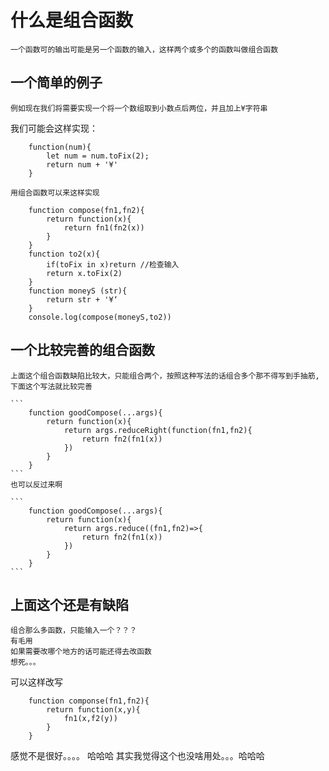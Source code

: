 # 什么是组合函数

    一个函数可的输出可能是另一个函数的输入，这样两个或多个的函数叫做组合函数

## 一个简单的例子

    例如现在我们将需要实现一个将一个数组取到小数点后两位，并且加上¥字符串
我们可能会这样实现：
```
    function(num){
        let num = num.toFix(2);
        return num + '¥'
    }
```

    用组合函数可以来这样实现
```
    function compose(fn1,fn2){
        return function(x){
            return fn1(fn2(x))
        }
    }
    function to2(x){
        if(toFix in x)return //检查输入
        return x.toFix(2)
    }
    function moneyS (str){
        return str + '¥‘
    }
    console.log(compose(moneyS,to2))
```

## 一个比较完善的组合函数

    上面这个组合函数缺陷比较大，只能组合两个，按照这种写法的话组合多个那不得写到手抽筋,下面这个写法就比较完善

    ```
        function goodCompose(...args){
            return function(x){
                return args.reduceRight(function(fn1,fn2){
                    return fn2(fn1(x))
                })
            }
        }
    ```
    也可以反过来啊

    ```
        function goodCompose(...args){
            return function(x){
                return args.reduce((fn1,fn2)=>{
                    return fn2(fn1(x))
                })
            }
        }
    ```

## 上面这个还是有缺陷

    组合那么多函数，只能输入一个？？？
    有毛用
    如果需要改哪个地方的话可能还得去改函数
    想死。。。

可以这样改写
```
    function componse(fn1,fn2){
        return function(x,y){
            fn1(x,f2(y))
        }
    }
```
感觉不是很好。。。。
哈哈哈
其实我觉得这个也没啥用处。。。哈哈哈